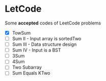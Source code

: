 LetCode
===
Some **accepted** codes of LeetCode problems
- [x] TowSum
- [ ] Sum II - Input array is sortedTwo
- [ ] Sum III - Data structure design
- [ ] Sum IV - Input is a BST
- [ ] 3Sum
- [ ] 4Sum
- [ ] Two Subarray
- [ ] Sum Equals KTwo
